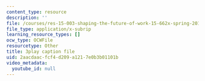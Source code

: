 ```yaml
---
content_type: resource
description: ''
file: /courses/res-15-003-shaping-the-future-of-work-15-662x-spring-2016/2aacdaacfcf4d209a1217e0b3b01101b_uc8kW2iDA3A.srt
file_type: application/x-subrip
learning_resource_types: []
ocw_type: OCWFile
resourcetype: Other
title: 3play caption file
uid: 2aacdaac-fcf4-d209-a121-7e0b3b01101b
video_metadata:
  youtube_id: null
---
```


